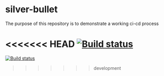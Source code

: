 # silver-bullet
The purpose of this repository is to demonstrate a working ci-cd process

<<<<<<< HEAD
[![Build status](https://ci.appveyor.com/api/projects/status/v6dwrtvpv8gkq1m3/branch/master?svg=true)](https://ci.appveyor.com/project/BobNelsonRB/silver-bullet/branch/master)
=======
[![Build status](https://ci.appveyor.com/api/projects/status/v6dwrtvpv8gkq1m3/branch/development?svg=true)](https://ci.appveyor.com/project/BobNelsonRB/silver-bullet/branch/development)

>>>>>>> development
